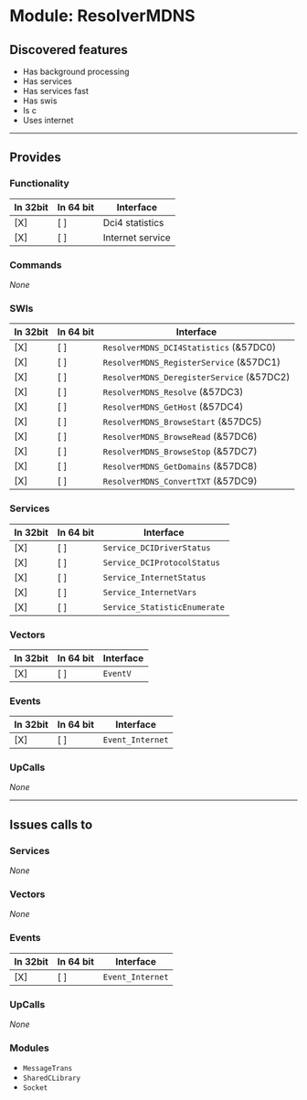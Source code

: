 # Module: ResolverMDNS

## Discovered features


* Has background processing
* Has services
* Has services fast
* Has swis
* Is c
* Uses internet

---

## Provides

### Functionality

| In 32bit | In 64 bit | Interface |
|----------|-----------|-----------|
| [X]      | [ ]       | Dci4 statistics |
| [X]      | [ ]       | Internet service |

### Commands


*None*


### SWIs


| In 32bit | In 64 bit | Interface |
|----------|-----------|-----------|
| [X]      | [ ]       | `ResolverMDNS_DCI4Statistics` (&57DC0) |
| [X]      | [ ]       | `ResolverMDNS_RegisterService` (&57DC1) |
| [X]      | [ ]       | `ResolverMDNS_DeregisterService` (&57DC2) |
| [X]      | [ ]       | `ResolverMDNS_Resolve` (&57DC3) |
| [X]      | [ ]       | `ResolverMDNS_GetHost` (&57DC4) |
| [X]      | [ ]       | `ResolverMDNS_BrowseStart` (&57DC5) |
| [X]      | [ ]       | `ResolverMDNS_BrowseRead` (&57DC6) |
| [X]      | [ ]       | `ResolverMDNS_BrowseStop` (&57DC7) |
| [X]      | [ ]       | `ResolverMDNS_GetDomains` (&57DC8) |
| [X]      | [ ]       | `ResolverMDNS_ConvertTXT` (&57DC9) |


### Services


| In 32bit | In 64 bit | Interface |
|----------|-----------|-----------|
| [X]      | [ ]       | `Service_DCIDriverStatus` |
| [X]      | [ ]       | `Service_DCIProtocolStatus` |
| [X]      | [ ]       | `Service_InternetStatus` |
| [X]      | [ ]       | `Service_InternetVars` |
| [X]      | [ ]       | `Service_StatisticEnumerate` |


### Vectors


| In 32bit | In 64 bit | Interface |
|----------|-----------|-----------|
| [X]      | [ ]       | `EventV` |


### Events


| In 32bit | In 64 bit | Interface |
|----------|-----------|-----------|
| [X]      | [ ]       | `Event_Internet` |


### UpCalls


*None*


---

## Issues calls to

### Services


*None*


### Vectors


*None*


### Events


| In 32bit | In 64 bit | Interface |
|----------|-----------|-----------|
| [X]      | [ ]       | `Event_Internet` |


### UpCalls


*None*


### Modules


* `MessageTrans`
* `SharedCLibrary`
* `Socket`


